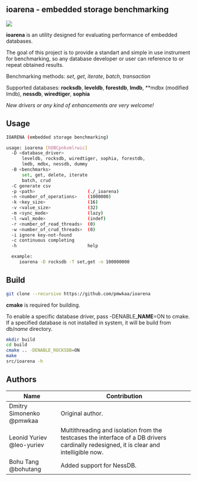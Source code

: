 
**ioarena** - embedded storage benchmarking
-------------------------------------------

<img src="https://travis-ci.org/pmwkaa/ioarena.svg?branch=master" />

**ioarena** is an utility designed for evaluating performance
of embedded databases.

The goal of this project is to provide a standart and simple
in use instrument for benchmarking, so any database developer or user
can reference to or repeat obtained results.

Benchmarking methods: *set*, *get*, *iterate*, *batch*, *transaction*

Supported databases: **rocksdb**, **leveldb**, **forestdb**, **lmdb**,
**mdbx (modified lmdb), **nessdb**, **wiredtiger**, **sophia**

*New drivers or any kind of enhancements are very welcome!*

Usage
-----

```sh
IOARENA (embedded storage benchmarking)

usage: ioarena [hDBCpnkvmlrwic]
  -D <database_driver>
      leveldb, rocksdb, wiredtiger, sophia, forestdb,
	  lmdb, mdbx, nessdb, dummy
  -B <benchmarks>
      set, get, delete, iterate
      batch, crud
  -C generate csv
  -p <path>                    (./_ioarena)
  -n <number_of_operations>    (1000000)
  -k <key_size>                (16)
  -v <value_size>              (32)
  -m <sync_mode>               (lazy)
  -l <wal_mode>                (indef)
  -r <number_of_read_threads>  (0)
  -w <number_of_crud_threads>  (0)
  -i ignore key-not-found
  -c continuous completing
  -h                           help

  example:
     ioarena -D rocksdb -T set,get -n 100000000
```

Build
-----

```sh
git clone --recursive https://github.com/pmwkaa/ioarena
```

**cmake** is required for building.

To enable a specific database driver, pass -DENABLE\_**NAME**=ON to cmake.
If a specified database is not installed in system, it will be build from db/*name* directory.

```sh
mkdir build
cd build
cmake .. -DENABLE_ROCKSDB=ON
make
src/ioarena -h
```

Authors
-------

| Name | Contribution |
|---|---|
| Dmitry Simonenko @pmwkaa | Original author. |
| Leonid Yuriev @leo-yuriev | Multithreading and isolation from the testcases the interface of a DB drivers cardinally redesigned, it is clear and intelligible now. |
| Bohu Tang @bohutang | Added support for NessDB. |

